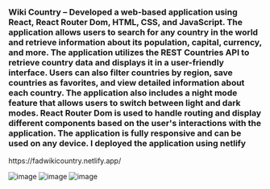 
<h3>Wiki Country – Developed a web-based application using React, React Router Dom, HTML, CSS, and JavaScript. The application allows users to search for any country in the world and retrieve information about its population, capital, currency, and more. The application utilizes the REST Countries API to retrieve country data and displays it in a user-friendly interface. Users can also filter countries by region, save countries as favorites, and view detailed information about each country. The application also includes a night mode feature that allows users to switch between light and dark modes. React Router Dom is used to handle routing and display different components based on the user's interactions with the application. The application is fully responsive and can be used on any device. I deployed the application using netlify </h3>

<link>https://fadwikicountry.netlify.app/</link>


![image](https://user-images.githubusercontent.com/91457504/231788155-fc826c02-e789-4a03-9bdc-b79855c117d5.png)
![image](https://user-images.githubusercontent.com/91457504/231788723-f917887f-9d0a-4d3a-b7e6-0813c6e10e8f.png)
![image](https://user-images.githubusercontent.com/91457504/231790061-c646910b-12f1-45af-a436-c13dba4b7542.png)
